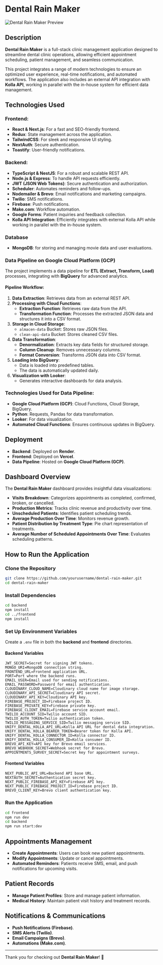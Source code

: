 # Dental Rain Maker

![Dental Rain Maker Preview](https://yourimageurl.com/dentalrainmaker.png)

## Description

**Dental Rain Maker** is a full-stack clinic management application designed to streamline dental clinic operations, allowing efficient appointment scheduling, patient management, and seamless communication.

This project integrates a range of modern technologies to ensure an optimized user experience, real-time notifications, and automated workflows. The application also includes an external API integration with **Kolla API**, working in parallel with the in-house system for efficient data management.

## Technologies Used

### Frontend:

- **React & Next.js**: For a fast and SEO-friendly frontend.
- **Redux**: State management across the application.
- **TailwindCSS**: For sleek and responsive UI styling.
- **NextAuth**: Secure authentication.
- **Toastify**: User-friendly notifications.

### Backend:

- **TypeScript & NestJS**: For a robust and scalable REST API.
- **Node.js & Express**: To handle API requests efficiently.
- **JWT (JSON Web Tokens)**: Secure authentication and authorization.
- **Scheduler**: Automates reminders and follow-ups.
- **Nodemailer & Brevo**: Email notifications and marketing campaigns.
- **Twilio**: SMS notifications.
- **Firebase**: Push notifications.
- **Make.com**: Workflow automation.
- **Google Forms**: Patient inquiries and feedback collection.
- **Kolla API Integration**: Efficiently integrates with external Kolla API while working in parallel with the in-house system.

### Database

- **MongoDB**: for storing and managing movie data and user evaluations.

### Data Pipeline on Google Cloud Platform (GCP)

The project implements a data pipeline for **ETL (Extract, Transform, Load)** processes, integrating with **BigQuery** for advanced analytics.

#### **Pipeline Workflow**:

1. **Data Extraction**: Retrieves data from an external REST API.
2. **Processing with Cloud Functions**:
   - **Extraction Function**: Retrieves raw data from the API.
   - **Transformation Function**: Processes the extracted JSON data and structures it into a CSV format.
3. **Storage in Cloud Storage**:
   - `almacen-data` Bucket: Stores raw JSON files.
   - `clean-api-data` Bucket: Stores cleaned CSV files.
4. **Data Transformation**:
   - **Denormalization**: Extracts key data fields for structured storage.
   - **Column Cleanup**: Removes unnecessary columns.
   - **Format Conversion**: Transforms JSON data into CSV format.
5. **Loading into BigQuery**:
   - Data is loaded into predefined tables.
   - The data is automatically updated daily.
6. **Visualization with Looker**:
   - Generates interactive dashboards for data analysis.

### **Technologies Used for Data Pipeline:**

- **Google Cloud Platform (GCP)**: Cloud Functions, Cloud Storage, BigQuery.
- **Python**: Requests, Pandas for data transformation.
- **Looker**: For data visualization.
- **Automated Cloud Functions**: Ensures continuous updates in BigQuery.

## Deployment

- **Backend**: Deployed on **Render**.
- **Frontend**: Deployed on **Vercel**.
- **Data Pipeline**: Hosted on **Google Cloud Platform (GCP)**.

## Dashboard Overview

The **Dental Rain Maker** dashboard provides insightful data visualizations:

- **Visits Breakdown**: Categorizes appointments as completed, confirmed, broken, or cancelled.
- **Production Metrics**: Tracks clinic revenue and productivity over time.
- **Unscheduled Patients**: Identifies patient scheduling trends.
- **Average Production Over Time**: Monitors revenue growth.
- **Patient Distribution by Treatment Type**: Pie chart representation of treatments.
- **Average Number of Scheduled Appointments Over Time**: Evaluates scheduling patterns.

## How to Run the Application

### **Clone the Repository**

```bash
git clone https://github.com/yourusername/dental-rain-maker.git
cd dental-rain-maker
```

### **Install Dependencies**

```bash
cd backend
npm install
cd ../frontend
npm install
```

### **Set Up Environment Variables**

Create a `.env` file in both the **backend** and **frontend** directories.

#### **Backend Variables**

```env
JWT_SECRET=Secret for signing JWT tokens.
MONGO_URI=MongoDB connection string.
FRONTEND_URL=Frontend application URL.
PORT=Port where the backend runs.
EMAIL_USER=Email used for sending notifications.
EMAIL_PASSWORD=Password for email authentication.
CLOUDINARY_CLOUD_NAME=Cloudinary cloud name for image storage.
CLOUDINARY_API_SECRET=Cloudinary API secret.
CLOUDINARY_API_KEY=Cloudinary API key.
FIREBASE_PROJECT_ID=Firebase project ID.
FIREBASE_PRIVATE_KEY=Firebase private key.
FIREBASE_CLIENT_EMAIL=Firebase service account email.
TWILIO_ACCOUNT_SID=Twilio account SID.
TWILIO_AUTH_TOKEN=Twilio authentication token.
TWILIO_MESSAGING_SERVICE_SID=Twilio messaging service SID.
UNIFY_DENTAL_KOLLA_API_URL=Kolla API URL for dental data integration.
UNIFY_DENTAL_KOLLA_BEARER_TOKEN=Bearer token for Kolla API.
UNIFY_DENTAL_KOLLA_CONNECTOR_ID=Kolla connector ID.
UNIFY_DENTAL_KOLLA_CONSUMER_ID=Kolla consumer ID.
BREVO_API_KEY=API key for Brevo email services.
BREVO_WEBHOOK_SECRET=Webhook secret for Brevo.
APPOINTMENTS_SURVEY_SECRET=Secret key for appointment surveys.
```

#### **Frontend Variables**

```env
NEXT_PUBLIC_API_URL=Backend API base URL.
NEXTAUTH_SECRET=Authentication secret key.
NEXT_PUBLIC_FIREBASE_API_KEY=Firebase API key.
NEXT_PUBLIC_FIREBASE_PROJECT_ID=Firebase project ID.
BREVO_CLIENT_KEY=Brevo client authentication key.
```

### **Run the Application**

```bash
cd frontend
npm run dev
cd backend
npm run start:dev
```

## Appointments Management

- **Create Appointments**: Users can book new patient appointments.
- **Modify Appointments**: Update or cancel appointments.
- **Automated Reminders**: Patients receive SMS, email, and push notifications for upcoming visits.

## Patient Records

- **Manage Patient Profiles**: Store and manage patient information.
- **Medical History**: Maintain patient visit history and treatment records.

## Notifications & Communications

- **Push Notifications (Firebase)**.
- **SMS Alerts (Twilio)**.
- **Email Campaigns (Brevo)**.
- **Automations (Make.com)**.

---

Thank you for checking out **Dental Rain Maker**! 🚀
